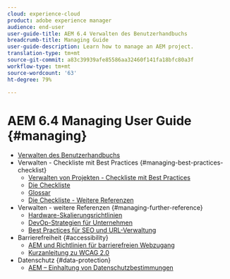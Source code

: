 ```yaml
---
cloud: experience-cloud
product: adobe experience manager
audience: end-user
user-guide-title: AEM 6.4 Verwalten des Benutzerhandbuchs
breadcrumb-title: Managing Guide
user-guide-description: Learn how to manage an AEM project.
translation-type: tm+mt
source-git-commit: a83c39939afe85586aa32460f141fa18bfc80a3f
workflow-type: tm+mt
source-wordcount: '63'
ht-degree: 79%

---
```



# AEM 6.4 Managing User Guide {#managing}

+ [Verwalten des Benutzerhandbuchs](home.md)
+ Verwalten - Checkliste mit Best Practices {#managing-best-practices-checklist}
   + [Verwalten von Projekten - Checkliste mit Best Practices](best-practices.md)
   + [Die Checkliste](best-practices-checklist.md)
   + [Glossar ](best-practices-glossary.md)
   + [Die Checkliste - Weitere Referenzen](best-practices-further-reference.md)
+ Verwalten - weitere Referenzen {#managing-further-reference}
   + [Hardware-Skalierungsrichtlinien](hardware-sizing-guidelines.md)
   + [DevOp-Strategien für Unternehmen](enterprise-devops.md)
   + [Best Practices für SEO und URL-Verwaltung](seo-and-url-management.md)
+ Barrierefreiheit {#accessibility}
   + [AEM und Richtlinien für barrierefreien Webzugang](web-accessibility.md)
   + [Kurzanleitung zu WCAG 2.0](qg-wcag.md)
+ Datenschutz {#data-protection}
   + [AEM – Einhaltung von Datenschutzbestimmungen](data-protection-and-privacy.md)
